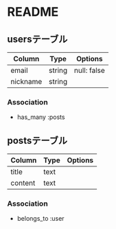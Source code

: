 # README

## usersテーブル
|Column  |Type  |Options    |
|--------|------|-----------|
|email   |string|null: false|
|nickname|string||

### Association
- has_many :posts


## postsテーブル
|Column |Type|Options|
|-------|----|-------|
|title  |text||
|content|text||

### Association
- belongs_to :user


<!--
テーブル数:2
  詳細/users:2 
      posts:2
-->